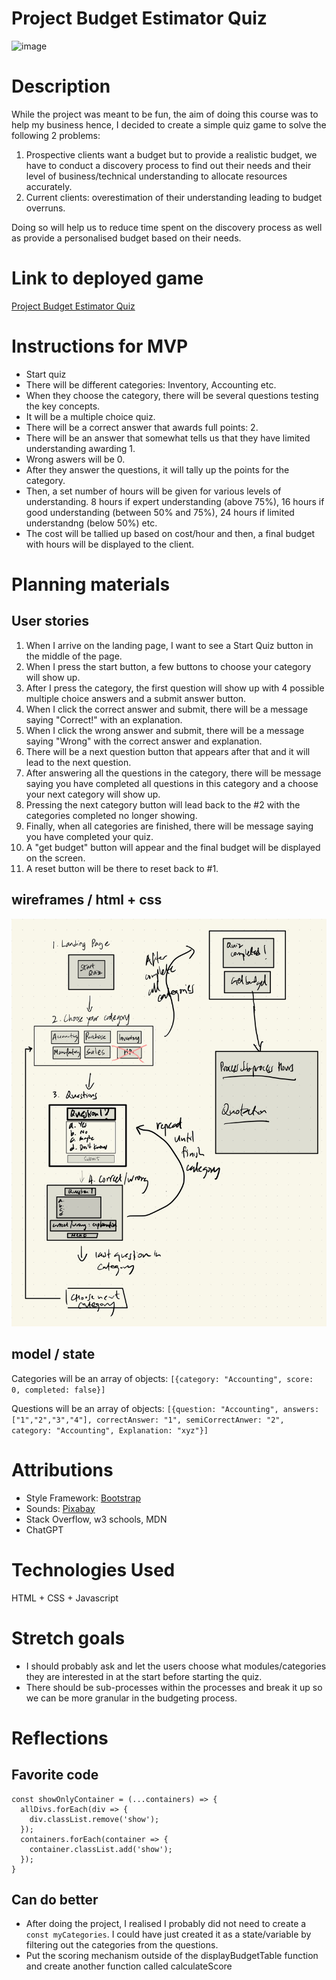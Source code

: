 # Project Budget Estimator Quiz

<img width="683" alt="image" src="https://github.com/user-attachments/assets/f7e691a2-49e4-47dc-acce-9fe7a5ff09d1">

# Description

While the project was meant to be fun, the aim of doing this course was to help my business hence, I decided to create a simple quiz game to solve the following 2 problems:

1. Prospective clients want a budget but to provide a realistic budget, we have to conduct a discovery process to find out their needs and their level of business/technical understanding to allocate resources accurately.
2. Current clients: overestimation of their understanding leading to budget overruns.

Doing so will help us to reduce time spent on the discovery process as well as provide a personalised budget based on their needs. 

# Link to deployed game

[Project Budget Estimator Quiz](https://lovely-creponne-4699b1.netlify.app/)

# Instructions for MVP

- Start quiz
- There will be different categories: Inventory, Accounting etc.
- When they choose the category, there will be several questions testing the key concepts.
- It will be a multiple choice quiz.
- There will be a correct answer that awards full points: 2.
- There will be an answer that somewhat tells us that they have limited understanding awarding 1.
- Wrong aswers will be 0.
- After they answer the questions, it will tally up the points for the category.
- Then, a set number of hours will be given for various levels of understanding. 8 hours if expert understanding (above 75%), 16 hours if good understanding (between 50% and 75%), 24 hours if limited understandng (below 50%) etc. 
- The cost will be tallied up based on cost/hour and then, a final budget with hours will be displayed to the client. 

# Planning materials 

## User stories 

1. When I arrive on the landing page, I want to see a Start Quiz button in the middle of the page.
2. When I press the start button, a few buttons to choose your category will show up.
3. After I press the category, the first question will show up with 4 possible multiple choice answers and a submit answer button. 
4. When I click the correct answer and submit, there will be a message saying "Correct!" with an explanation. 
5. When I click the wrong answer and submit, there will be a message saying "Wrong" with the correct answer and explanation. 
6. There will be a next question button that appears after that and it will lead to the next question. 
7. After answering all the questions in the category, there will be message saying you have completed all questions in this category and a choose your next category will show up.
8. Pressing the next category button will lead back to the #2 with the categories completed no longer showing. 
9. Finally, when all categories are finished, there will be message saying you have completed your quiz.
10. A "get budget" button will appear and the final budget will be displayed on the screen.
11. A reset button will be there to reset back to #1.

## wireframes / html + css

![wireframe](assets/Wireframe.jpg)

## model / state

Categories will be an array of objects: `[{category: "Accounting", score: 0, completed: false}]`

Questions will be an array of objects: `[{question: "Accounting", answers: ["1","2","3","4"], correctAnswer: "1", semiCorrectAnwer: "2", category: "Accounting", Explanation: "xyz"}]`
    
# Attributions

- Style Framework: [Bootstrap](https://getbootstrap.com/docs/5.3/getting-started/introduction/)
- Sounds: [Pixabay](https://pixabay.com/sound-effects/)
- Stack Overflow, w3 schools, MDN
- ChatGPT

# Technologies Used

HTML + CSS + Javascript

# Stretch goals

- I should probably ask and let the users choose what modules/categories they are interested in at the start before starting the quiz.
- There should be sub-processes within the processes and break it up so we can be more granular in the budgeting process. 

# Reflections

## Favorite code

```
const showOnlyContainer = (...containers) => {
  allDivs.forEach(div => {
    div.classList.remove('show');
  });
  containers.forEach(container => {
    container.classList.add('show');
  });
}
```


## Can do better
- After doing the project, I realised I probably did not need to create a `const myCategories`. I could have just created it as a state/variable by filtering out the categories from the questions.
- Put the scoring mechanism outside of the displayBudgetTable function and create another function called calculateScore





